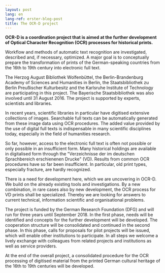 ```yaml
---
layout: post
lang: en
lang-ref: erster-blog-post
title: The OCR-D project
---
```


**OCR-D is a coordination project that is aimed at the further development of Optical Character Recognition (OCR) processes for historical prints.**

Workflow and methods of automatic text recognition are investigated, described and, if necessary, optimized. A major goal is to conceptually prepare the transformation of prints of the German-speaking countries from the 16th to 19th century into electronic full text.

The Herzog August Bibliothek Wolfenbüttel, the Berlin-Brandenburg Academy of Sciences and Humanities in Berlin, the Staatsbibliothek zu Berlin Preußischer Kulturbesitz and the Karlsruhe Institute of Technology are participating in this project. The Bayerische Staatsbibliothek was also involved until 31 August 2016. The project is supported by experts, scientists and libraries.

In recent years, scientific libraries in particular have digitised extensive collections of images. Searchable full texts can be automatically generated from these image data using OCR procedures. The added value provided by the use of digital full texts is indispensable in many scientific disciplines today, especially in the field of humanities research.

So far, however, access to the electronic full text is often not possible or only possible in an insufficient form. Many historical holdings are available in digitalised form through the "Verzeichnisse der im deutschen Sprachbereich erschienenen Drucke" (VD). Results from common OCR procedures have so far been insufficient. In particular, old print types, especially fracture, are hardly recognized.

There is a need for development here, which we are uncovering in OCR-D. We build on the already existing tools and investigations. By a new combination, in rare cases also by new development, the OCR process for VD prints shall be specialized. Thereby we are looking for answers to current technical, information scientific and organisational problems.

The project is funded by the German Research Foundation (DFG) and will run for three years until September 2018. In the first phase, needs will be identified and concepts for the further development will be developed. The cooperation structure will be consolidated and continued in the second phase.  In this phase, calls for proposals for pilot projects will be issued, which will enable other institutions to participate. In all steps we welcome a lively exchange with colleagues from related projects and institutions as well as service providers.

At the end of the overall project, a consolidated procedure for the OCR processing of digitised material from the printed German cultural heritage of the 16th to 19th centuries will be developed.

